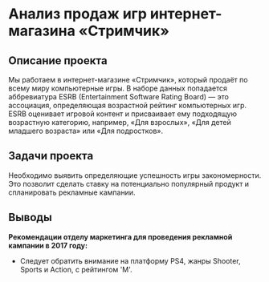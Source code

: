 # Анализ продаж игр интернет-магазина «Стримчик»

## Описание проекта 
Мы работаем в интернет-магазине «Стримчик», который продаёт по всему миру компьютерные игры. 
В наборе данных попадается аббревиатура ESRB (Entertainment Software Rating Board) — это ассоциация, определяющая возрастной рейтинг компьютерных игр. ESRB оценивает игровой контент и присваивает ему подходящую возрастную категорию, например, «Для взрослых», «Для детей младшего возраста» или «Для подростков».

## Задачи проекта 
Необходимо выявить определяющие успешность игры закономерности. Это позволит сделать ставку на потенциально популярный продукт и спланировать рекламные кампании.

## Выводы 

**Рекомендации отделу маркетинга для проведения рекламной кампании в 2017 году:**
  - Следует обратить внимание на платформу PS4, жанры Shooter, Sports и Action, с рейтингом 'M'.
